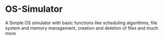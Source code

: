 # OS-Simulator
A Simple OS simulator with basic functions like scheduling algorithms, file system and memory management, creation and deletion of files and much more
